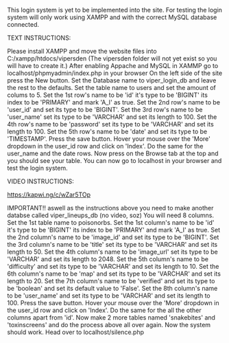 This login system is yet to be implemented into the site.
For testing the login system will only work using XAMPP and with the correct MySQL database connected.

TEXT INSTRUCTIONS:

Please install XAMPP and move the website files into C:/xampp/htdocs/vipersden
(The vipersden folder will not yet exist so you will have to create it.)
After enabling Appache and MySQL in XAMMP go to localhost/phpmyadmin/index.php in your browser
On the left side of the site press the New button. Set the Database name to viper_login_db and leave the rest to the defaults.
Set the table name to users and set the amount of colums to 5.
Set the 1st row's name to be 'id' it's type to be 'BIGINT' its index to be 'PRIMARY' and mark 'A_I' as true.
Set the 2nd row's name to be 'user_id' and set its type to be 'BIGINT'.
Set the 3rd row's name to be 'user_name' set its type to be 'VARCHAR' and set its length to 100.
Set the 4th row's name to be 'password' set its type to be 'VARCHAR' and set its length to 100.
Set the 5th row's name to be 'date' and set its type to be 'TIMESTAMP'.
Press the save button.
Hover your mouse over the 'More' dropdown in the user_id row and click on 'Index'.
Do the same for the user_name and the date rows.
Now press on the Browse tab at the top and you should see your table.
You can now go to localhost in your browser and test the login system.

VIDEO INSTRUCTIONS:

https://kapwi.ng/c/wZar5TOp


IMPORTANT!!
aswell as the instructions above you need to make another databse called viper_lineups_db (no video, soz)
You will need 8 columns.
Set the 1st table name to poisonorbs.
Set the 1st column's name to be 'id' it's type to be 'BIGINT' its index to be 'PRIMARY' and mark 'A_I' as true.
Set the 2nd column's name to be 'image_id' and set its type to be 'BIGINT'.
Set the 3rd column's name to be 'title' set its type to be 'VARCHAR' and set its length to 50.
Set the 4th column's name to be 'image_url' set its type to be 'VARCHAR' and set its length to 2048.
Set the 5th column's name to be 'difficulty' and set its type to be 'VARCHAR' and set its length to 10.
Set the 6th column's name to be 'map' and set its type to be 'VARCHAR' and set its length to 20.
Set the 7th column's name to be 'verified' and set its type to be 'boolean' and set its default value to 'False'.
Set the 8th column's name to be 'user_name' and set its type to be 'VARCHAR' and set its length to 100.
Press the save button.
Hover your mouse over the 'More' dropdown in the user_id row and click on 'Index'.
Do the same for the all the other columns apart from 'id'.
Now make 2 more tables named 'snakebites' and 'toxinscreens' and do the process above all over again.
Now the system should work. Head over to localhost/silence.php

